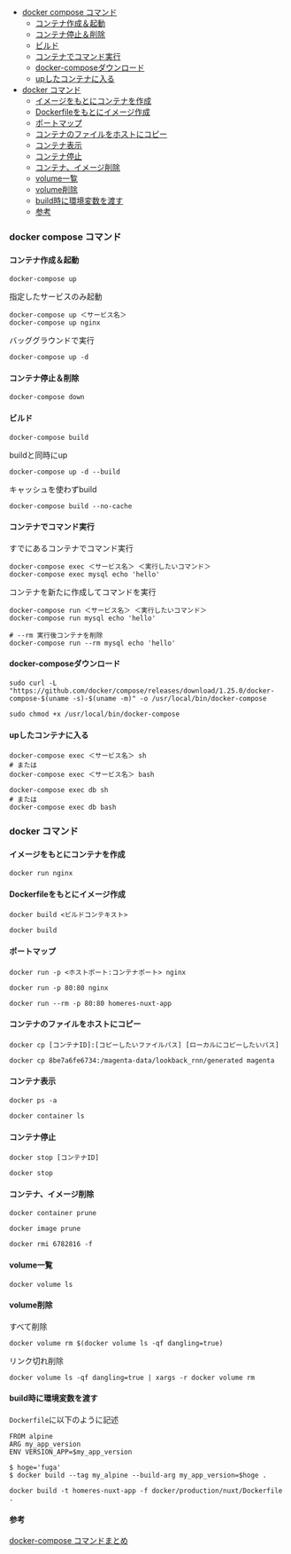 - [docker compose コマンド](#docker-compose-コマンド)
  - [コンテナ作成＆起動](#コンテナ作成起動)
  - [コンテナ停止＆削除](#コンテナ停止削除)
  - [ビルド](#ビルド)
  - [コンテナでコマンド実行](#コンテナでコマンド実行)
  - [docker-composeダウンロード](#docker-composeダウンロード)
  - [upしたコンテナに入る](#upしたコンテナに入る)
- [docker コマンド](#docker-コマンド)
  - [イメージをもとにコンテナを作成](#イメージをもとにコンテナを作成)
  - [Dockerfileをもとにイメージ作成](#dockerfileをもとにイメージ作成)
  - [ポートマップ](#ポートマップ)
  - [コンテナのファイルをホストにコピー](#コンテナのファイルをホストにコピー)
  - [コンテナ表示](#コンテナ表示)
  - [コンテナ停止](#コンテナ停止)
  - [コンテナ、イメージ削除](#コンテナイメージ削除)
  - [volume一覧](#volume一覧)
  - [volume削除](#volume削除)
  - [build時に環境変数を渡す](#build時に環境変数を渡す)
  - [参考](#参考)

### docker compose コマンド
#### コンテナ作成＆起動
```
docker-compose up
```

指定したサービスのみ起動
```
docker-compose up ＜サービス名＞
docker-compose up nginx
```

バッググラウンドで実行
```
docker-compose up -d
```

#### コンテナ停止＆削除
```
docker-compose down
```

#### ビルド
```
docker-compose build
```

buildと同時にup
```
docker-compose up -d --build
```

キャッシュを使わずbuild
```
docker-compose build --no-cache
```

#### コンテナでコマンド実行

すでにあるコンテナでコマンド実行
```
docker-compose exec ＜サービス名＞ ＜実行したいコマンド＞
docker-compose exec mysql echo 'hello'
```

コンテナを新たに作成してコマンドを実行
```
docker-compose run ＜サービス名＞ ＜実行したいコマンド＞
docker-compose run mysql echo 'hello'

# --rm 実行後コンテナを削除
docker-compose run --rm mysql echo 'hello'
```

#### docker-composeダウンロード
```
sudo curl -L "https://github.com/docker/compose/releases/download/1.25.0/docker-compose-$(uname -s)-$(uname -m)" -o /usr/local/bin/docker-compose

sudo chmod +x /usr/local/bin/docker-compose
```

#### upしたコンテナに入る
```
docker-compose exec ＜サービス名＞ sh
# または
docker-compose exec ＜サービス名＞ bash

docker-compose exec db sh
# または
docker-compose exec db bash
```

### docker コマンド

#### イメージをもとにコンテナを作成
```
docker run nginx
```

#### Dockerfileをもとにイメージ作成
```
docker build <ビルドコンテキスト>
```
```
docker build
```

#### ポートマップ
```
docker run -p <ホストポート:コンテナポート> nginx
```
```
docker run -p 80:80 nginx
```
```
docker run --rm -p 80:80 homeres-nuxt-app
```

#### コンテナのファイルをホストにコピー
```
docker cp [コンテナID]:[コピーしたいファイルパス] [ローカルにコピーしたいパス]
```
```
docker cp 8be7a6fe6734:/magenta-data/lookback_rnn/generated magenta
```

#### コンテナ表示
```
docker ps -a
```
```
docker container ls
```

#### コンテナ停止
```
docker stop [コンテナID]
```
```
docker stop
```

#### コンテナ、イメージ削除
```
docker container prune
```
```
docker image prune
```
```
docker rmi 6782816 -f
```

#### volume一覧
```
docker volume ls
```

#### volume削除
すべて削除
```
docker volume rm $(docker volume ls -qf dangling=true)
```

リンク切れ削除
```
docker volume ls -qf dangling=true | xargs -r docker volume rm
```

#### build時に環境変数を渡す
`Dockerfile`に以下のように記述
```
FROM alpine
ARG my_app_version
ENV VERSION_APP=$my_app_version
```
```
$ hoge='fuga'
$ docker build --tag my_alpine --build-arg my_app_version=$hoge .

docker build -t homeres-nuxt-app -f docker/production/nuxt/Dockerfile .
```

#### 参考
[docker-compose コマンドまとめ](https://qiita.com/wasanx25/items/d47caf37b79e855af95f)

